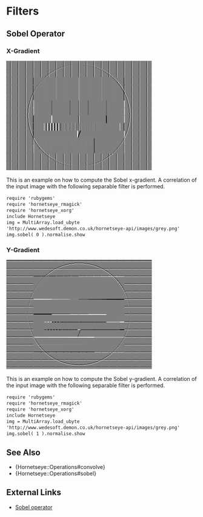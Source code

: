 Filters
=======

Sobel Operator
--------------

### X-Gradient

![Sobel x-gradient](images/sobelx.png)

This is an example on how to compute the Sobel x-gradient. A correlation of the input image with the following separable filter is performed.

    require 'rubygems'
    require 'hornetseye_rmagick'
    require 'hornetseye_xorg'
    include Hornetseye
    img = MultiArray.load_ubyte 'http://www.wedesoft.demon.co.uk/hornetseye-api/images/grey.png'
    img.sobel( 0 ).normalise.show

### Y-Gradient

![Sobel y-gradient](images/sobely.png)

This is an example on how to compute the Sobel y-gradient. A correlation of the input image with the following separable filter is performed.

    require 'rubygems'
    require 'hornetseye_rmagick'
    require 'hornetseye_xorg'
    include Hornetseye
    img = MultiArray.load_ubyte 'http://www.wedesoft.demon.co.uk/hornetseye-api/images/grey.png'
    img.sobel( 1 ).normalise.show

See Also
--------

* {Hornetseye::Operations#convolve}
* {Hornetseye::Operations#sobel}

External Links
--------------

* [Sobel operator](http://en.wikipedia.org/wiki/Sobel_operator)

